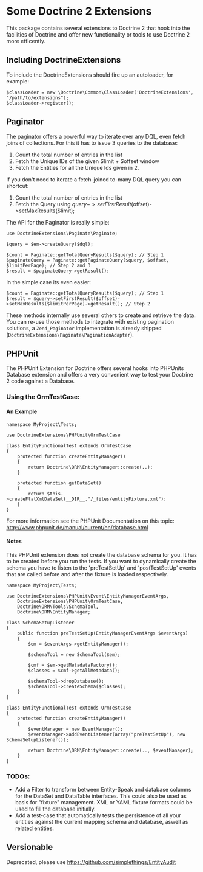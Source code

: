 # Some Doctrine 2 Extensions

This package contains several extensions to Doctrine 2 that hook into the facilities of Doctrine and
offer new functionality or tools to use Doctrine 2 more efficently.

## Including DoctrineExtensions

To include the DoctrineExtensions should fire up an autoloader, for example:

    $classLoader = new \Doctrine\Common\ClassLoader('DoctrineExtensions', "/path/to/extensions");
    $classLoader->register();

## Paginator

The paginator offers a powerful way to iterate over any DQL, even fetch joins of collections. For this it has to issue
3 queries to the database:

1. Count the total number of entries in the list
2. Fetch the Unique IDs of the given $limit + $offset window
3. Fetch the Entities for all the Unique Ids given in 2.

If you don't need to iterate a fetch-joined to-many DQL query you can shortcut:

1. Count the total number of entries in the list
2. Fetch the Query using $query->setFirstResult($offset)->setMaxResults($limit);

The API for the Paginator is really simple:

    use DoctrineExtensions\Paginate\Paginate;

    $query = $em->createQuery($dql);

    $count = Paginate::getTotalQueryResults($query); // Step 1
    $paginateQuery = Paginate::getPaginateQuery($query, $offset, $limitPerPage); // Step 2 and 3
    $result = $paginateQuery->getResult();

In the simple case its even easier:

    $count = Paginate::getTotalQueryResults($query); // Step 1
    $result = $query->setFirstResult($offset)->setMaxResults($limitPerPage)->getResult(); // Step 2

These methods internally use several others to create and retrieve the data. You can re-use
those methods to integrate with existing pagination solutions, a `Zend_Paginator` implementation
is already shipped (`DoctrineExtensions\Paginate\PaginationAdapter`).

## PHPUnit

The PHPUnit Extension for Doctrine offers several hooks into PHPUnits Database extension and offers a
very convenient way to test your Doctrine 2 code against a Database.

### Using the OrmTestCase:

#### An Example

    namespace MyProject\Tests;

    use DoctrineExtensions\PHPUnit\OrmTestCase

    class EntityFunctionalTest extends OrmTestCase
    {
        protected function createEntityManager()
        {
            return Doctrine\ORM\EntityManager::create(..);
        }

        protected function getDataSet()
        {
            return $this->createFlatXmlDataSet(__DIR__."/_files/entityFixture.xml");
        }
    }

For more information see the PHPUnit Documentation on this topic: http://www.phpunit.de/manual/current/en/database.html

#### Notes

This PHPUnit extension does not create the database schema for you. It has to be created before you run the tests.
If you want to dynamically create the schema you have to listen to the 'preTestSetUp' and 'postTestSetUp' events
that are called before and after the fixture is loaded respectively.

    namespace MyProject\Tests;

    use DoctrineExtensions\PHPUnit\Event\EntityManagerEventArgs,
        DoctrineExtensions\PHPUnit\OrmTestCase,
        Doctrine\ORM\Tools\SchemaTool,
        Doctrine\ORM\EntityManager;

    class SchemaSetupListener
    {
        public function preTestSetUp(EntityManagerEventArgs $eventArgs)
        {
            $em = $eventArgs->getEntityManager();

            $schemaTool = new SchemaTool($em);

            $cmf = $em->getMetadataFactory();
            $classes = $cmf->getAllMetadata();

            $schemaTool->dropDatabase();
            $schemaTool->createSchema($classes);
        }
    }

    class EntityFunctionalTest extends OrmTestCase
    {
        protected function createEntityManager()
        {
            $eventManager = new EventManager();
            $eventManager->addEventListener(array("preTestSetUp"), new SchemaSetupListener());

            return Doctrine\ORM\EntityManager::create(.., $eventManager);
        }
    }

### TODOs:

* Add a Filter to transform between Entity-Speak and database columns for the DataSet and DataTable interfaces.
  This could also be used as basis for "fixture" management. XML or YAML fixture formats could be used to
  fill the database initially.
* Add a test-case that automatically tests the persistence of all your entities against the current mapping
  schema and database, aswell as related entities.

## Versionable

Deprecated, please use https://github.com/simplethings/EntityAudit
